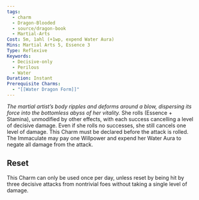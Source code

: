```yaml
---
tags:
  - charm
  - Dragon-Blooded
  - source/dragon-book
  - Martial-Arts
Cost: 5m, 1ahl (+1wp, expend Water Aura)
Mins: Martial Arts 5, Essence 3
Type: Reflexive
Keywords:
  - Decisive-only
  - Perilous
  - Water
Duration: Instant
Prerequisite Charms:
  - "[[Water Dragon Form]]"
---
```

*The martial artist’s body ripples and deforms around a blow, dispersing its force into the bottomless abyss of her vitality.*
She rolls (Essence + Stamina), unmodified by other effects, with each success cancelling a level of decisive damage. Even if she rolls no successes, she still cancels one level of damage. This Charm must be declared before the attack is rolled. 
The Immaculate may pay one Willpower and expend her Water Aura to negate all damage from the attack. 
## Reset
This Charm can only be used once per day, unless reset by being hit by three decisive attacks from nontrivial foes without taking a single level of damage.